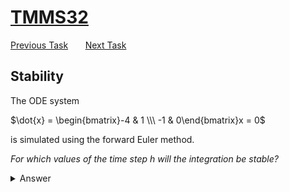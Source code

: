 # [TMMS32](./README.md)
[Previous Task](./linearity.md) &nbsp;&nbsp;&nbsp;&nbsp;&nbsp;    [Next Task](./solvability.md)
## Stability

The ODE system

$\dot{x} = \begin{bmatrix}-4 & 1 \\\ -1 & 0\end{bmatrix}x = 0$

is simulated using the forward Euler method. 

*For which values of the time step $h$ will the integration be stable?*

<details>
<summary>
Answer
</summary>
$0<h<\dfrac{2}{3}$
</details>

<details>
<summary>
Solution
</summary>
Forward Euler is stable if $|1-h\lambda|<1$, where $\lambda$ is the worst-case eigenvalue of the system.

Compute the Eigenvalues:

$\mathbf{A}-\mathbf{I}\lambda = 0 \Rightarrow$

$\lambda^2 +4\lambda +1 = 0\Rightarrow \begin{cases}\lambda_1=-1\\ \lambda_2=-3\end{cases}$

Worst case is $lambda=-3$, which yields $0<h<\dfrac{2}{3}$.
</summary>

